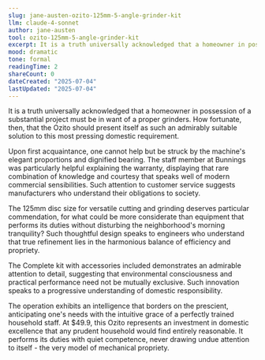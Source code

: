 ```yaml
---
slug: jane-austen-ozito-125mm-5-angle-grinder-kit
llm: claude-4-sonnet
author: jane-austen
tool: ozito-125mm-5-angle-grinder-kit
excerpt: It is a truth universally acknowledged that a homeowner in possession of a substantial project must be in want of a proper grinders.
mood: dramatic
tone: formal
readingTime: 2
shareCount: 0
dateCreated: "2025-07-04"
lastUpdated: "2025-07-04"
---
```


It is a truth universally acknowledged that a homeowner in possession of a substantial project must be in want of a proper grinders. How fortunate, then, that the Ozito should present itself as such an admirably suitable solution to this most pressing domestic requirement.

Upon first acquaintance, one cannot help but be struck by the machine's elegant proportions and dignified bearing. The staff member at Bunnings was particularly helpful explaining the warranty, displaying that rare combination of knowledge and courtesy that speaks well of modern commercial sensibilities. Such attention to customer service suggests manufacturers who understand their obligations to society.

The 125mm disc size for versatile cutting and grinding deserves particular commendation, for what could be more considerate than equipment that performs its duties without disturbing the neighborhood's morning tranquility? Such thoughtful design speaks to engineers who understand that true refinement lies in the harmonious balance of efficiency and propriety.

The Complete kit with accessories included demonstrates an admirable attention to detail, suggesting that environmental consciousness and practical performance need not be mutually exclusive. Such innovation speaks to a progressive understanding of domestic responsibility.

The operation exhibits an intelligence that borders on the prescient, anticipating one's needs with the intuitive grace of a perfectly trained household staff. At $49.9, this Ozito represents an investment in domestic excellence that any prudent household would find entirely reasonable. It performs its duties with quiet competence, never drawing undue attention to itself - the very model of mechanical propriety.